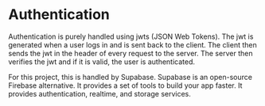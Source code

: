 # Authentication

Authentication is purely handled using jwts (JSON Web Tokens). The jwt is generated when a user logs in and is sent back to the client. The client then sends the jwt in the header of every request to the server. The server then verifies the jwt and if it is valid, the user is authenticated.

For this project, this is handled by Supabase. Supabase is an open-source Firebase alternative. It provides a set of tools to build your app faster. It provides authentication, realtime, and storage services.